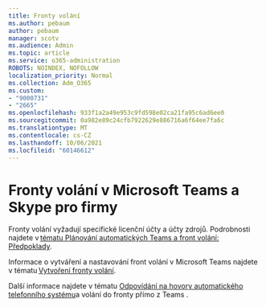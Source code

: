 ```yaml
---
title: Fronty volání
ms.author: pebaum
author: pebaum
manager: scotv
ms.audience: Admin
ms.topic: article
ms.service: o365-administration
ROBOTS: NOINDEX, NOFOLLOW
localization_priority: Normal
ms.collection: Adm_O365
ms.custom:
- "9000731"
- "2665"
ms.openlocfilehash: 933f1a2a49e953c9fd598e02ca21fa95c6ad6ee0
ms.sourcegitcommit: 0a982e89c24cfb7922629e886716a6f64ee7fa6c
ms.translationtype: MT
ms.contentlocale: cs-CZ
ms.lasthandoff: 10/06/2021
ms.locfileid: "60146612"
---
```

# <a name="call-queues-in-microsoft-teams-and-skype-for-business"></a>Fronty volání v Microsoft Teams a Skype pro firmy 

Fronty volání vyžadují specifické licenční účty a účty zdrojů. Podrobnosti najdete v [tématu Plánování automatických Teams a front volání: Předpoklady](https://docs.microsoft.com/microsoftteams/plan-auto-attendant-call-queue#prerequisites). 

Informace o vytváření a nastavování front volání v Microsoft Teams najdete v tématu [Vytvoření fronty volání](https://docs.microsoft.com/microsoftteams/create-a-phone-system-call-queue). 

Další informace najdete v tématu [Odpovídání na hovory automatického telefonního systému](https://docs.microsoft.com/microsoftteams/answer-auto-attendant-and-call-queue-calls)a volání do fronty přímo z Teams . 
